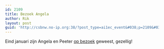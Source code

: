 ```yaml
---
id: 2109
title: Bezoek Angela
author: Rik
layout: post
guid: 'http://csbnw.no-ip.org:38/?post_type=ai1ec_event&#038;p=2109&#038;instance_id='
---
```

Eind januari zijn Angela en Peeter [op bezoek][1] geweest, gezellig!

 [1]: /?p=2131 "Bezoek Angela"
